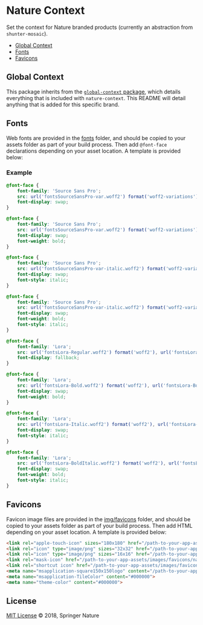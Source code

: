# Nature Context

Set the context for Nature branded products (currently an abstraction from `shunter-mosaic`).

- [Global Context](#global-context)
- [Fonts](#fonts)
- [Favicons](#favicons)

## Global Context

This package inherits from the [`global-context` package](https://github.com/springernature/frontend-global-toolkit/tree/master/packages/global-context), which details everything that is included with `nature-context`. This README will detail anything that is added for this specific brand.

## Fonts

Web fonts are provided in the [fonts](./fonts) folder, and should be copied to your assets folder as part of your build process. Then add `@font-face` declarations depending on your asset location. A template is provided below:

### Example

```scss
@font-face {
	font-family: 'Source Sans Pro';
	src: url('fontsSourceSansPro-var.woff2') format('woff2-variations'), url('fontsSourceSansPro-Regular.woff2') format('woff2');
	font-display: swap;
}

@font-face {
	font-family: 'Source Sans Pro';
	src: url('fontsSourceSansPro-var.woff2') format('woff2-variations'), url('fontsSourceSansPro-Bold.woff2') format('woff2');
	font-display: swap;
	font-weight: bold;
}

@font-face {
	font-family: 'Source Sans Pro';
	src: url('fontsSourceSansPro-var-italic.woff2') format('woff2-variations'), url('fontsSourceSansPro-Italic.woff2') format('woff2');
	font-display: swap;
	font-style: italic;
}

@font-face {
	font-family: 'Source Sans Pro';
	src: url('fontsSourceSansPro-var-italic.woff2') format('woff2-variations'), url('fontsSourceSansPro-BoldItalic.woff2') format('woff2');
	font-display: swap;
	font-weight: bold;
	font-style: italic;
}

@font-face {
	font-family: 'Lora';
	src: url('fontsLora-Regular.woff2') format('woff2'), url('fontsLora-Regular.woff') format('woff');
	font-display: fallback;
}

@font-face {
	font-family: 'Lora';
	src: url('fontsLora-Bold.woff2') format('woff2'), url('fontsLora-Bold.woff') format('woff');
	font-display: swap;
	font-weight: bold;
}

@font-face {
	font-family: 'Lora';
	src: url('fontsLora-Italic.woff2') format('woff2'), url('fontsLora-Italic.woff') format('woff');
	font-display: swap;
	font-style: italic;
}

@font-face {
	font-family: 'Lora';
	src: url('fontsLora-BoldItalic.woff2') format('woff2'), url('fontsLora-BoldItalic.woff') format('woff');
	font-display: swap;
	font-weight: bold;
	font-style: italic;
}
```

## Favicons

Favicon image files are provided in the [img/favicons](img/favicons) folder, and should be copied to your assets folder as part of your build process. Then add HTML depending on your asset location. A template is provided below:

```html
<link rel="apple-touch-icon" sizes="180x180" href="/path-to-your-app-assets/images/favicons/nature/apple-touch-icon.png"}}>
<link rel="icon" type="image/png" sizes="32x32" href="/path-to-your-app-assets/images/favicons/nature/favicon-32x32.png"}}>
<link rel="icon" type="image/png" sizes="16x16" href="/path-to-your-app-assets/images/favicons/nature/favicon-16x16.png"}}>
<link rel="mask-icon" href="/path-to-your-app-assets/images/favicons/nature/safari-pinned-tab.svg"}} color="#000000">
<link rel="shortcut icon" href="/path-to-your-app-assets/images/favicons/nature/favicon.ico"}}>
<meta name="msapplication-square150x150logo" content="/path-to-your-app-assets/images/favicons/nature/mstile-150x150.png"}}>
<meta name="msapplication-TileColor" content="#000000">
<meta name="theme-color" content="#000000">
```

## License

[MIT License][info-license] &copy; 2018, Springer Nature

[info-license]: https://github.com/springernature/frontend-nature-toolkit/blob/master/LICENCE
